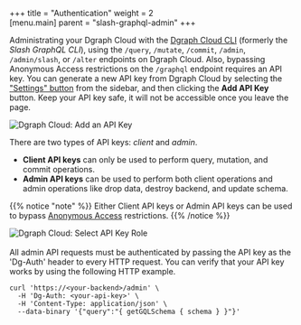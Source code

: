 +++
title = "Authentication"
weight = 2   
[menu.main]
    parent = "slash-graphql-admin"
+++

Administrating your Dgraph Cloud with the [Dgraph Cloud CLI](/slash-cli/overview/) (formerly the *Slash GraphQL CLI*), using the `/query`, `/mutate`, `/commit`, `/admin`, `/admin/slash`, or `/alter` endpoints on Dgraph Cloud. Also, bypassing Anonymous Access restrictions on the `/graphql` endpoint requires an API key. You can generate a new API key from Dgraph Cloud by selecting the ["Settings" button](https://cloud.dgraph.io/_/settings) from the sidebar, and then clicking the **Add API Key** button. Keep your API key safe, it will not be accessible once you leave the page.

![Dgraph Cloud: Add an API Key ](/images/slash-graphql-4.png)

There are two types of API keys: *client* and *admin*.

- **Client API keys** can only be used to perform query, mutation, and commit operations.
- **Admin API keys** can be used to perform both client operations and admin operations like drop data, destroy backend, and update schema.

{{% notice "note" %}}
Either Client API keys or Admin API keys can be used to bypass [Anonymous Access](/security) restrictions.
{{% /notice %}}

![Dgraph Cloud: Select API Key Role ](/images/slash-graphql-5.png)
<br>
<br>
All admin API requests must be authenticated by passing the API key as the 'Dg-Auth' header to every HTTP request. You can verify that your API key works by using the following HTTP example.

```
curl 'https://<your-backend>/admin' \
  -H 'Dg-Auth: <your-api-key>' \
  -H 'Content-Type: application/json' \
  --data-binary '{"query":"{ getGQLSchema { schema } }"}'
```
